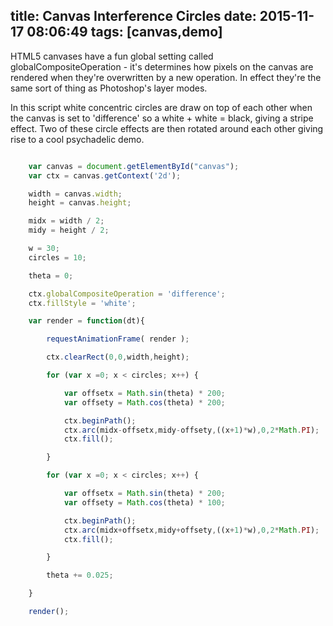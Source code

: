 title: Canvas Interference Circles
date: 2015-11-17 08:06:49
tags: [canvas,demo]
---
HTML5 canvases have a fun global setting called globalCompositeOperation - it's determines how pixels on the canvas are rendered when they're overwritten by a new operation. In effect they're the same sort of thing as Photoshop's layer modes.

In this script white concentric circles are draw on top of each other when the canvas is set to 'difference' so a white + white = black, giving a stripe effect. Two of these circle effects are then rotated around each other giving rise to a cool psychadelic demo.
<!-- more -->
<canvas id="canvas" style="width: 100%; height: 600px;"></canvas>
<script src="/code/canvas-interference-circles/canvas-interference-circles.js"></script>
```javascript

    var canvas = document.getElementById("canvas");
    var ctx = canvas.getContext('2d');

    width = canvas.width;
    height = canvas.height;

    midx = width / 2;
    midy = height / 2;

    w = 30;
    circles = 10;

    theta = 0;

    ctx.globalCompositeOperation = 'difference';
    ctx.fillStyle = 'white';

    var render = function(dt){

        requestAnimationFrame( render );

        ctx.clearRect(0,0,width,height);

        for (var x =0; x < circles; x++) {

            var offsetx = Math.sin(theta) * 200;
            var offsety = Math.cos(theta) * 200;

            ctx.beginPath();
            ctx.arc(midx-offsetx,midy-offsety,((x+1)*w),0,2*Math.PI);
            ctx.fill();

        }

        for (var x =0; x < circles; x++) {

            var offsetx = Math.sin(theta) * 200;
            var offsety = Math.cos(theta) * 100;

            ctx.beginPath();
            ctx.arc(midx+offsetx,midy+offsety,((x+1)*w),0,2*Math.PI);
            ctx.fill();

        }

        theta += 0.025;

    }

    render();
```